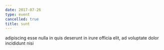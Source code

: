 ```yaml
---
date: 2017-07-26
type: event
cancelled: true
title: sunt
---
```

adipiscing esse nulla in quis deserunt in irure officia elit, ad voluptate dolor incididunt nisi